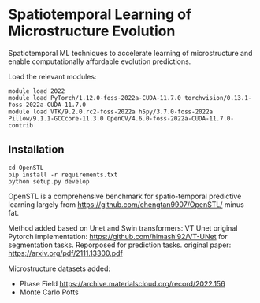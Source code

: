 # Spatiotemporal Learning of Microstructure Evolution
Spatiotemporal ML techniques to accelerate learning of microstructure and enable computationally affordable evolution predictions.

Load the relevant modules:
```
module load 2022
module load PyTorch/1.12.0-foss-2022a-CUDA-11.7.0 torchvision/0.13.1-foss-2022a-CUDA-11.7.0
module load VTK/9.2.0.rc2-foss-2022a h5py/3.7.0-foss-2022a Pillow/9.1.1-GCCcore-11.3.0 OpenCV/4.6.0-foss-2022a-CUDA-11.7.0-contrib
```

## Installation
```
cd OpenSTL
pip install -r requirements.txt
python setup.py develop
```

OpenSTL is a comprehensive benchmark for spatio-temporal predictive learning largely from https://github.com/chengtan9907/OpenSTL/ minus fat.

Method added based on Unet and Swin transformers: VT Unet
original Pytorch implementation: https://github.com/himashi92/VT-UNet for segmentation tasks. Reporposed for prediction tasks. 
original paper: https://arxiv.org/pdf/2111.13300.pdf 

Microstructure datasets added:
- Phase Field  https://archive.materialscloud.org/record/2022.156
- Monte Carlo Potts




